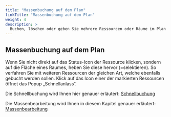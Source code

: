 ```yaml
---
title: "Massenbuchung auf dem Plan"
linkTitle: "Massenbuchung auf dem Plan"
weight: 4
description: >
  Buchen, löschen oder geben Sie mehrere Ressourcen oder Räume im Plan gleichzeitig frei.
---
```



## Massenbuchung auf dem Plan
Wenn Sie nicht direkt auf das Status-Icon der Ressource klicken, sondern auf die Fläche eines Raumes, heben Sie diese hervor (=selektieren). So verfahren Sie mit weiteren Ressourcen der gleichen Art, welche ebenfalls gebucht werden sollen. Klick auf das Icon einer der  markierten Ressourcen öffnet das Popup „Schnellanlass“.

Die Schnellbuchung wird Ihnen hier genauer erläutert:
[Schnellbuchung](http://localhost:1313/buchen/buchung-erstellen/schnellbuchung/)

Die Massenbearbeitung wird Ihnen in diesem Kapitel genauer erläutert:
[Massenbearbeitung](http://localhost:1313/buchen/massenbearbeitung/)